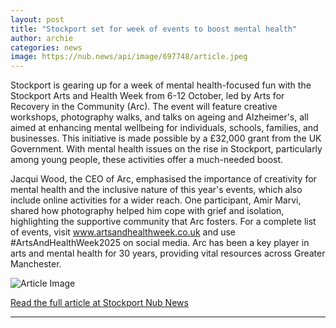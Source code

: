 ```yaml
---
layout: post
title: "Stockport set for week of events to boost mental health"
author: archie
categories: news
image: https://nub.news/api/image/697748/article.jpeg
---
```

Stockport is gearing up for a week of mental health-focused fun with the Stockport Arts and Health Week from 6-12 October, led by Arts for Recovery in the Community (Arc). The event will feature creative workshops, photography walks, and talks on ageing and Alzheimer's, all aimed at enhancing mental wellbeing for individuals, schools, families, and businesses. This initiative is made possible by a £32,000 grant from the UK Government. With mental health issues on the rise in Stockport, particularly among young people, these activities offer a much-needed boost. 

Jacqui Wood, the CEO of Arc, emphasised the importance of creativity for mental health and the inclusive nature of this year's events, which also include online activities for a wider reach. One participant, Amir Marvi, shared how photography helped him cope with grief and isolation, highlighting the supportive community that Arc fosters. For a complete list of events, visit www.artsandhealthweek.co.uk and use #ArtsAndHealthWeek2025 on social media. Arc has been a key player in arts and mental health for 30 years, providing vital resources across Greater Manchester.

![Article Image](https://nub.news/api/image/697748/article.jpeg)

[Read the full article at Stockport Nub News](https://stockport.nub.news/news/local-news/stockport-set-for-week-of-events-to-boost-mental-health-274147)

---
